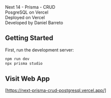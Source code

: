 Next 14 - Prisma - CRUD \
PosgreSQL on Vercel \
Deployed on Vercel \
Developed by Daniel Barreto

## Getting Started

First, run the development server:

```bash
npm run dev
npx prisma studio
```
## Visit Web App

[https://next-prisma-crud-postgresql.vercel.app/]